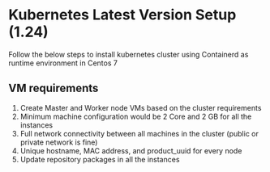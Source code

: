 # Kubernetes Latest Version Setup (1.24)
Follow the below steps to install kubernetes cluster using Containerd as runtime environment in Centos 7

## VM requirements
1.	Create Master and Worker node VMs based on the cluster requirements
2.	Minimum machine configuration would be 2 Core and 2 GB for all the instances
3.	Full network connectivity between all machines in the cluster (public or private network is fine)
4.	Unique hostname, MAC address, and product_uuid for every node
5.	Update repository packages in all the instances
